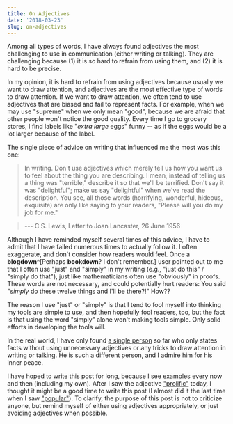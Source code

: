 ```yaml
---
title: On Adjectives
date: '2018-03-23'
slug: on-adjectives
---
```


Among all types of words, I have always found adjectives the most challenging to use in communication (either writing or talking). They are challenging because (1) it is so hard to refrain from using them, and (2) it is hard to be precise.

In my opinion, it is hard to refrain from using adjectives because usually we want to draw attention, and adjectives are the most effective type of words to draw attention. If we want to draw attention, we often tend to use adjectives that are biased and fail to represent facts. For example, when we may use "supreme" when we only mean "good", because we are afraid that other people won't notice the good quality. Every time I go to grocery stores, I find labels like "_extra large_ eggs" funny -- as if the eggs would be a lot larger because of the label.

The single piece of advice on writing that influenced me the most was this one:

> In writing. Don't use adjectives which merely tell us how you want us to feel about the thing you are describing. I mean, instead of telling us a thing was "terrible," describe it so that we'll be terrified. Don't say it was "delightful"; make us say "delightful" when we've read the description. You see, all those words (horrifying, wonderful, hideous, exquisite) are only like saying to your readers, "Please will you do my job for me."

> ---  C.S. Lewis, Letter to Joan Lancaster, 26 June 1956

Although I have reminded myself several times of this advice, I have to admit that I have failed numerous times to actually follow it. I often exaggerate, and don't consider how readers would feel. Once a **blogdown**^[Perhaps **bookdown**? I don't remember.] user pointed out to me that I often use "just" and "simply" in my writing (e.g., "just do this" / "simply do that"), just like mathematicians often use "obviously" in proofs. These words are not necessary, and could potentially hurt readers: You said "_simply_ do these twelve things and I'll be there?!" How??

The reason I use "just" or "simply" is that I tend to fool myself into thinking my tools are simple to use, and then hopefully fool readers, too, but the fact is that using the word "simply" alone won't making tools simple. Only solid efforts in developing the tools will.

In the real world, I have only found [a single person](https://twitter.com/CMastication/status/959856196369793024) so far who only states facts without using unnecessary adjectives or any tricks to draw attention in writing or talking. He is such a different person, and I admire him for his inner peace.

I have hoped to write this post for long, because I see examples every now and then (including my own). After I saw the adjective ["prolific"](http://blog.revolutionanalytics.com/2018/03/the-most-prolific-package-maintainers-on-cran.html) today, I thought it might be a good time to write this post (I almost did it the last time when I saw ["popular"](http://blog.revolutionanalytics.com/2016/11/most-popular-r-packages.html)). To clarify, the purpose of this post is not to criticize anyone, but remind myself of either using adjectives appropriately, or just avoiding adjectives when possible.
